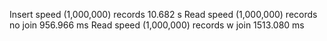 Insert speed (1,000,000) records 10.682 s
Read speed (1,000,000) records no join 956.966 ms
Read speed (1,000,000) records w join 1513.080 ms
